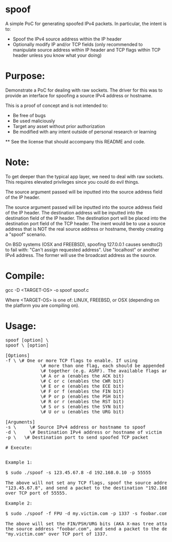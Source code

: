 # spoof

A simple PoC for generating spoofed IPv4 packets. In particular, the 
intent is to:

- Spoof the IPv4 source address within the IP header
- Optionally modify IP and/or TCP fields (only recommended to manipulate 
source address within IP header and TCP flags within TCP header unless 
you know what your doing)

# Purpose:

Demonstrate a PoC for dealing with raw sockets. The driver for this was to 
provide an interface for spoofing a source IPv4 address or hostname.

This is a proof of concept and is not intended to:
- Be free of bugs
- Be used maliciously
- Target any asset without prior authorization
- Be modified with any intent outside of personal research or learning

** See the license that should accompany this README and code.

# Note:

To get deeper than the typical app layer, we need to deal with raw sockets. 
This requires elevated privileges since you could do evil things. 

The source argument passed will be inputted into the source address field 
of the IP header. 

The source argument passed will be inputted into the source address 
field of the IP header. The destination address will be inputted 
into the destination field of the IP header. The destination port 
will be placed into the destination port field of the TCP header.
The inent would be to use a source address that is NOT the real 
source address or hostname, thereby creating a "spoof" scenario.

On BSD systems (OSX and FREEBSD), spoofing 127.0.0.1 causes sendto(2) to 
fail with: "Can't assign requested address". Use "localhost" or another 
IPv4 address. The former will use the broadcast address as the source.

# Compile:

gcc -D \<TARGET-OS\> -o spoof spoof.c

Where \<TARGET-OS\> is one of: LINUX, FREEBSD, or OSX (depending on the platform you are compiling on).

# Usage:

<pre>
spoof [option] \<arguments\>
spoof \<arguments\> [option]

[Options]
-f \<tcpflag\> \# One or more TCP flags to enable. If using
             \# more than one flag, each should be appended
             \# together (e.g. ASRF). The available flags are:
             \# A or a (enables the ACK bit)
             \# C or c (enables the CWR bit)
             \# E or e (enables the ECE bit)
             \# F or f (enables the FIN bit)
             \# P or p (enables the PSH bit)
             \# R or r (enables the RST bit)
             \# S or s (enables the SYN bit)
             \# U or u (enables the URG bit)

[Arguments]
-s \<src\>     \# Source IPv4 address or hostname to spoof
-d \<dst\>     \# Destination IPv4 address or hostname of victim
-p \<dport\>   \# Destination port to send spoofed TCP packet
  
# Execute:

<pre>
Example 1:
        
$ sudo ./spoof -s 123.45.67.8 -d 192.168.0.10 -p 55555

The above will not set any TCP flags, spoof the source address 
"123.45.67.8", and send a packet to the destination "192.168.0.10" 
over TCP port of 55555.

Example 2:

$ sudo ./spoof -f FPU -d my.victim.com -p 1337 -s foobar.com 

The above will set the FIN/PSH/URG bits (AKA X-mas tree attack), spoof 
the source address "foobar.com", and send a packet to the destination 
"my.victim.com" over TCP port of 1337.
